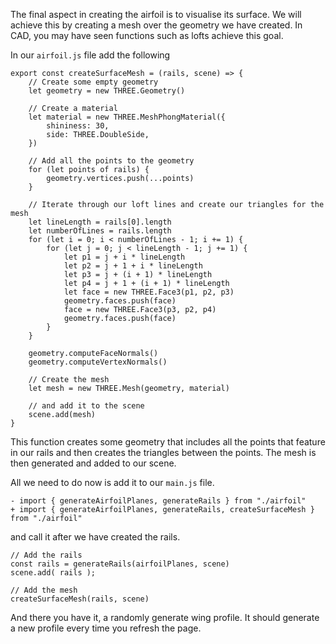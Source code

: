 The final aspect in creating the airfoil is to visualise its surface. We will achieve this by creating a mesh over the geometry we have created. In CAD, you may have seen functions such as lofts achieve this goal.

In our `airfoil.js` file add the following

```
export const createSurfaceMesh = (rails, scene) => {
	// Create some empty geometry
	let geometry = new THREE.Geometry()

	// Create a material
	let material = new THREE.MeshPhongMaterial({
		shininess: 30,
		side: THREE.DoubleSide,
	})

	// Add all the points to the geometry
	for (let points of rails) {
		geometry.vertices.push(...points)
	}

	// Iterate through our loft lines and create our triangles for the mesh
	let lineLength = rails[0].length
	let numberOfLines = rails.length
	for (let i = 0; i < numberOfLines - 1; i += 1) {
		for (let j = 0; j < lineLength - 1; j += 1) {
			let p1 = j + i * lineLength
			let p2 = j + 1 + i * lineLength
			let p3 = j + (i + 1) * lineLength
			let p4 = j + 1 + (i + 1) * lineLength
			let face = new THREE.Face3(p1, p2, p3)
			geometry.faces.push(face)
			face = new THREE.Face3(p3, p2, p4)
			geometry.faces.push(face)
		}
	}

	geometry.computeFaceNormals()
	geometry.computeVertexNormals()

	// Create the mesh
	let mesh = new THREE.Mesh(geometry, material)

	// and add it to the scene
	scene.add(mesh)
}
```

This function creates some geometry that includes all the points that feature in our rails and then creates the triangles between the points. The mesh is then generated and added to our scene.

All we need to do now is add it to our `main.js` file.

```
- import { generateAirfoilPlanes, generateRails } from "./airfoil"
+ import { generateAirfoilPlanes, generateRails, createSurfaceMesh } from "./airfoil"
```

and call it after we have created the rails.

```
// Add the rails
const rails = generateRails(airfoilPlanes, scene)
scene.add( rails );

// Add the mesh
createSurfaceMesh(rails, scene)
```

And there you have it, a randomly generate wing profile. It should generate a new profile every time you refresh the page.
